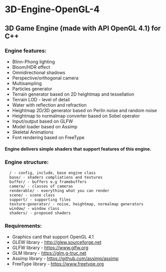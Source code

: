 # 3D-Engine-OpenGL-4
## 3D Game Engine (made with API OpenGL 4.1) for C++

### Engine features:
- Blinn-Phong lighting
- Bloom/HDR effect
- Omnidirectional shadows
- Perspective/orthogonal camera
- Multisampling
- Particles generator
- Terrain generator based on 2D heightmap and tessellation
- Terrain LOD - level of detail
- Water with reflection and refraction
- Heightmap 2D/3D generator based on Perlin noise and random noise
- Heightmap to normalmap converter based on Sobel operator
- Input/output based on GLFW
- Model loader based on Assimp
- Skeletal Animations
- Font rendering based on FreeType

#### Engine delivers simple shaders that support features of this engine.

### Engine structure:
```
  / - config, include, base engine class
  base/ - shaders compliations and textures
  buffer/ - buffers e.g framebuffers
  camera/ - classes of cameras 
  renderable/ - everything what you can render
  scene/ - scene class
  support/ - supporting files
  texture-generator/ - noise, heightmap, normalmap generators
  window/ - window class
  shaders/ - proposed shaders
```
  
### Requirements:
- Graphics card that support OpenGL 4.1
- GLEW library - http://glew.sourceforge.net
- GLFW library - https://www.glfw.org
- GLM library - https://glm.g-truc.net
- Assimp library - https://github.com/assimp/assimp
- FreeType library - https://www.freetype.org
  
  
